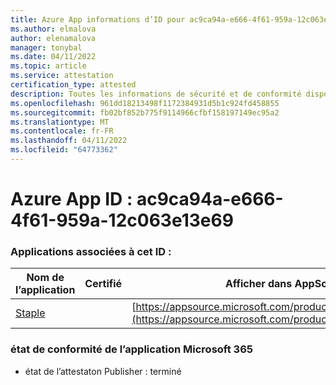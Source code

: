 ```yaml
---
title: Azure App informations d’ID pour ac9ca94a-e666-4f61-959a-12c063e13e69
ms.author: elmalova
author: elenamalova
manager: tonybal
ms.date: 04/11/2022
ms.topic: article
ms.service: attestation
certification_type: attested
description: Toutes les informations de sécurité et de conformité disponibles pour ac9ca94a-e666-4f61-959a-12c063e13e69.
ms.openlocfilehash: 961dd18213498f1172384931d5b1c924fd458855
ms.sourcegitcommit: fb02bf852b775f9114966cfbf158197149ec95a2
ms.translationtype: MT
ms.contentlocale: fr-FR
ms.lasthandoff: 04/11/2022
ms.locfileid: "64773362"
---
```

# <a name="azure-app-id-ac9ca94a-e666-4f61-959a-12c063e13e69"></a>Azure App ID : ac9ca94a-e666-4f61-959a-12c063e13e69


### <a name="apps-associated-with-this-id"></a>Applications associées à cet ID :
| **Nom de l’application** | **Certifié** | **Afficher dans AppSource** |
|--------------|---------------|-----------------------|
| [Staple](../forward/WA200003281.md) |  | [https://appsource.microsoft.com/product/office/WA200003281](https://appsource.microsoft.com/product/office/WA200003281) |

### <a name="microsoft-365-app-compliance-status"></a>état de conformité de l’application Microsoft 365
- état de l’attestaton Publisher : terminé

